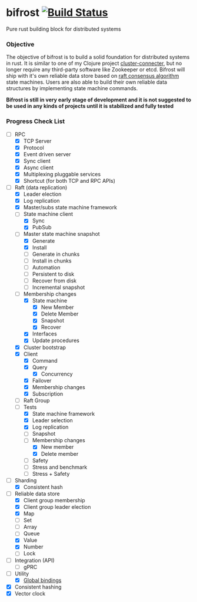 # bifrost [![Build Status](https://travis-ci.org/shisoft/bifrost.svg?branch=develop)](https://travis-ci.org/shisoft/bifrost)
Pure rust building block for distributed systems

### Objective

The objective of bifrost is to build a solid foundation for distributed systems in rust.
It is similar to one of my Clojure project [cluster-connecter](https://github.com/shisoft/cluster-connector), but no longer require any third-party software like Zookeeper or etcd. 
Bifrost will ship with it's own reliable data store based on [raft consensus algorithm](https://raft.github.io/) state machines. Users are also able to build their own reliable data structures by implementing state machine commands.  

**Bifrost is still in very early stage of development and it is not suggested to be used in any kinds of projects until it is stabilized and fully tested** 

### Progress Check List

- [ ] RPC
    - [x] TCP Server
    - [x] Protocol
    - [x] Event driven server
    - [x] Sync client
    - [x] Async client
    - [X] Multiplexing pluggable services
    - [X] Shortcut (for both TCP and RPC APIs)
- [ ] Raft (data replication)
    - [x] Leader election
    - [x] Log replication
    - [x] Master/subs state machine framework
    - [ ] State machine client
        - [x] Sync
        - [x] PubSub
    - [ ] Master state machine snapshot
        - [x] Generate
        - [x] Install
        - [ ] Generate in chunks
        - [ ] Install in chunks
        - [ ] Automation
        - [ ] Persistent to disk
        - [ ] Recover from disk
        - [ ] Incremental snapshot
    - [ ] Membership changes
        - [x] State machine
            - [x] New Member
            - [x] Delete Member
            - [x] Snapshot
            - [x] Recover
        - [X] Interfaces
        - [X] Update procedures
    - [x] Cluster bootstrap
    - [x] Client
        - [x] Command 
        - [x] Query 
            - [x] Concurrency
        - [x] Failover
        - [x] Membership changes 
        - [x] Subscription 
    - [ ] Raft Group
    - [ ] Tests
        - [x] State machine framework
        - [x] Leader selection
        - [x] Log replication
        - [ ] Snapshot
        - [ ] Membership changes
            - [x] New member
            - [x] Delete member
        - [ ] Safety
        - [ ] Stress and benchmark
        - [ ] Stress + Safety
- [ ] Sharding
    - [x] Consistent hash
- [ ] Reliable data store
    - [x] Client group membership
    - [x] Client group leader election
    - [x] Map
    - [ ] Set
    - [ ] Array
    - [ ] Queue
    - [x] Value
    - [x] Number
    - [ ] Lock
- [ ] Integration (API)
    - [ ] gPRC
- [ ] Utility
    - [x] [Global bindings](https://clojuredocs.org/clojure.core/binding)
- [x] Consistent hashing
- [x] Vector clock

